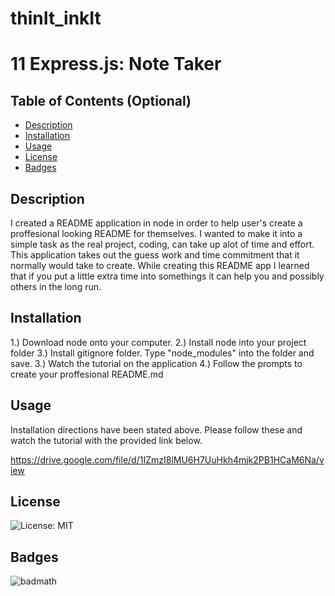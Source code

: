 # thinIt_inkIt
# 11 Express.js: Note Taker

## Table of Contents (Optional)

- [Description](#description)
- [Installation](#installation)
- [Usage](#usage)
- [License](#license)
- [Badges](#badges)


## Description

I created a README application in node in order to help user's create a proffesional looking README for themselves. I wanted to make it into a simple task as the real project, coding, can take up alot of time and effort. This application takes out the guess work and time commitment that it normally would take to create. While creating this README app I learned that if you put a little extra time into somethings it can help you and possibly others in the long run.

## Installation
1.) Download node onto your computer.
2.) Install node into your project folder
3.) Install gitignore folder. Type "node_modules" into the folder and save.
3.) Watch the tutorial on the application
4.) Follow the prompts to create your proffesional README.md

## Usage
Installation directions have been stated above. Please follow these and watch the tutorial with the provided link below.

https://drive.google.com/file/d/1IZmzI8lMU6H7UuHkh4mjk2PB1HCaM6Na/view
 
## License

![License: MIT](https://img.shields.io/badge/License-MIT-yellow.svg)


## Badges
![badmath](https://img.shields.io/github/languages/top/nielsenjared/badmath)